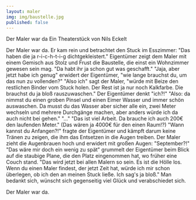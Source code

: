 ```yaml
---
layout: maler
img: img/baustelle.jpg
published: false
---
```


Der Maler war da
Ein Theaterstück von Nils Eckelt

Der Maler war da.
Er kam rein und betrachtet den Stuck im Esszimmer: "Das haben die ja r-i-c-h-t-i-g dichtgekleistert."
Eigentümer zeigt dem Maler mit einem Gemisch aus Stolz und Frust die Baustelle, die einst ein Wohnzimmer gewesen sein mag.
"Da habt ihr ja schon gut was geschafft."
"Jaja, aber jetzt habe ich genug" erwidert der Eigentümer, "wie lange brauchst du, um das nun zu vollenden?"
"Also ich" sagt der Maler, "würde mit Beize den restlichen Binder vom Stuck holen. Der Rest ist ja nur noch Kalkfarbe. Die brauchst du ja bloß rauszuwaschen."
Der Eigentümer denkt "ich?!"
"Also: da nimmst du einen groben Pinsel und einen Eimer Wasser und immer schön auswaschen. Da musst du das Wasser aber sicher alle ein, zwei Meter wechseln und mehrere Durchgänge machen, aber anders würde ich da auch nicht bei gehen."
"..."
"Das ist viel Arbeit. Da brauche ich auch 200€ den laufenden Meter."
(Das wären ja 4000€ für den einen Raum!?) "Wann kannst du Anfangen?!" fragte der Eigentümer und kämpft darum keine Tränen zu zeigen, die ihm das Entsetzen in die Augen treiben.
Der Maler zieht die Augenbrauen hoch und erwidert mit großen Augen: "September?!"
"Das wäre mir doch ein wenig zu spät" grummelt der Eigentümer beim Blick auf die staubige Plane, die den Platz eingenommen hat, wo früher eine Couch stand.
"Das wird jetzt bei allen Malern so sein. Es ist die Hölle los. Wenn du einen Maler findest, der jetzt Zeit hat, würde ich mir schon überlegen, ob ich den an meinen Stuck ließe. Ich sag's ja bloß."
Man bedankt sich, wünscht sich gegenseitig viel Glück und verabschiedet sich.

Der Maler war da.
